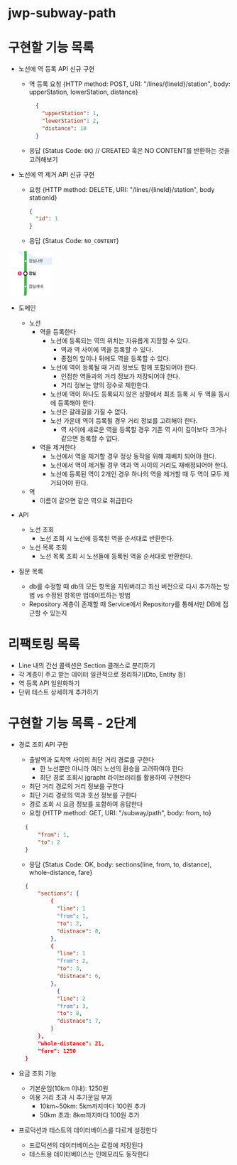 # jwp-subway-path

# 구현할 기능 목록

- 노선에 역 등록 API 신규 구현
    - 역 등록 요청 {HTTP method: POST, URI: "/lines/{lineId}/station", body: upperStation, lowerStation, distance}
      ```json
        {
          "upperStation": 1,
          "lowerStation": 2,
          "distance": 10
        }
        ```
    - 응답 {Status Code: `OK`} // CREATED 혹은 NO CONTENT를 반환하는 것을 고려해보기

- 노선에 역 제거 API 신규 구현
    - 요청 {HTTP method: DELETE, URI: "/lines/{lineId}/station", body stationId}
        ```json
        {
          "id": 1
        }
        ```
    - 응답 {Status Code: `NO_CONTENT`}

![img.png](잠실인근노선.png)

- 도메인
    - 노선
        - 역을 등록한다
            - 노선에 등록되는 역의 위치는 자유롭게 지정할 수 있다.
                - 역과 역 사이에 역을 등록할 수 있다.
                - 종점의 앞이나 뒤에도 역을 등록할 수 있다.
            - 노선에 역이 등록될 때 거리 정보도 함께 포함되어야 한다.
                - 인접한 역들과의 거리 정보가 저장되어야 한다.
                - 거리 정보는 양의 정수로 제한한다.
            - 노선에 역이 하나도 등록되지 않은 상황에서 최초 등록 시 두 역을 동시에 등록해야 한다.
            - 노선은 갈래길을 가질 수 없다.
            - 노선 가운데 역이 등록될 경우 거리 정보를 고려해야 한다.
              - 역 사이에 새로운 역을 등록할 경우 기존 역 사이 길이보다 크거나 같으면 등록할 수 없다.
        - 역을 제거한다
            - 노선에서 역을 제거할 경우 정상 동작을 위해 재배치 되어야 한다.
            - 노선에서 역이 제거될 경우 역과 역 사이의 거리도 재배정되어야 한다.
            - 노선에 등록된 역이 2개인 경우 하나의 역을 제거할 때 두 역이 모두 제거되어야 한다.
    - 역
      - 이름이 같으면 같은 역으로 취급한다

- API
  - 노선 조회
    - 노선 조회 시 노선에 등록된 역을 순서대로 반환한다.
  - 노선 목록 조회
    - 노선 목록 조회 시 노선들에 등록된 역을 순서대로 반환한다.

- 질문 목록
  - db를 수정할 때 db의 모든 항목을 지워버리고 최신 버전으로 다시 추가하는 방법 vs 수정된 항목만 업데이트하는 방법
  - Repository 계층이 존재할 때 Service에서 Repository를 통해서만 DB에 접근할 수 있는지


# 리팩토링 목록
- Line 내의 간선 콜렉션은 Section 클래스로 분리하기
- 각 계층이 주고 받는 데이터 일관적으로 정리하기(Dto, Entity 등)
- 역 등록 API 일원화하기
- 단위 테스트 상세하게 추가하기

# 구현할 기능 목록 - 2단계
- 경로 조회 API 구현
  - 출발역과 도착역 사이의 최단 거리 경로를 구한다
    - 한 노선뿐만 아니라 여러 노선의 환승을 고려하여야 한다
    - 최단 경로 조회시 jgrapht 라이브러리를 활용하여 구현한다
  - 최단 거리 경로의 거리 정보를 구한다
  - 최단 거리 경로의 역과 호선 정보를 구한다
  - 경로 조회 시 요금 정보를 포함하여 응답한다
  - 요청 {HTTP method: GET, URI: "/subway/path", body: from, to}
  ```json
    {
        "from": 1, 
        "to": 2 
    }
  ```

  - 응담 {Status Code: OK, body: sections(line, from, to, distance), whole-distance, fare}  
  ```json
    {
        "sections": {
            {
              "line": 1
              "from": 1,
              "to": 2,
              "distnace": 8,
            },
            {
              "line": 1
              "from": 2,
              "to": 3,
              "distnace": 6,
            },
              {
              "line": 2
              "from": 3,
              "to": 8,
              "distnace": 7,
            }
        },
        "whole-distance": 21,
        "fare": 1250 
    } 
  ```
  
- 요금 조회 기능
  - 기본운임(10km 이내): 1250원
  - 이용 거리 초과 시 추가운임 부과
    - 10km~50km: 5km까지마다 100원 추가
    - 50km 초과: 8km까지마다 100원 추가

- 프로덕션과 테스트의 데이터베이스를 다르게 설정한다
  - 프로덕션의 데이터베이스는 로컬에 저장된다
  - 테스트용 데이터베이스는 인메모리도 동작한다